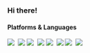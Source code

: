 <!-- <p align="center">
  <img width="300" height="300" src="https://media.discordapp.net/attachments/1160609760689782884/1160609908438356029/whitehybe.png?ex=65354935&is=6522d435&hm=d9eb17ccccecbb77c4fd85692694677e5d44236da440c672e04eb6885a0b51d2&">
</p> -->

### Hi there!

<!-- <p>
    <img src="https://img.shields.io/badge/@itsruin1-5865F2?style=flat-square&logo=Discord&logoColor=FFF"/>
    <a href="mailto:profit3027@gmail.com" target="_blank"><img src="https://img.shields.io/badge/profit3027@gmail.com-EA4335?style=flat-square&logo=gmail&logoColor=white"/>
</a>
</p> -->

<!-- <p>
    I'm developing all aspects of the in-game systems for <b><a href="https://discord.gg/hybe">HYBE (FiveM, South Korea)</a></b><br/>
    Additionally, to improve my development skills, I work with partners to create and sell awesome scripts! <b><a href="https://discord.gg/Z9AhuN9K9D">⭐️ Here is our team's Store</a></b><br/><br/>
    Based on <b>4 years of FiveM development experience</b>, I am striving to create the best system!<br/><br/>
    Currently, I am going to school and learning different languages.
</p> -->

<!-- ### Skills -->
#### Platforms & Languages
<p>
    <img src="https://img.shields.io/badge/Lua-2C2D72?style=flat-square&logo=lua&logoColor=white"/>&nbsp;
    <img src="https://img.shields.io/badge/CSS-1572B6?style=flat-square&logo=css3&logoColor=white"/>
    <img src="https://img.shields.io/badge/HTML-E34F26?style=flat-square&logo=html5&logoColor=white"/>&nbsp;
    <img src="https://img.shields.io/badge/JavaScript-F7DF1E?style=flat-square&logo=javascript&logoColor=black"/>
    <img src="https://img.shields.io/badge/TypeScript-3178C6?style=flat-square&logo=typescript&logoColor=white"/>&nbsp;
    <img src="https://img.shields.io/badge/Node.js-339933?style=flat-square&logo=nodedotjs&logoColor=white"/>
    <img src="https://img.shields.io/badge/Vue.js-4FC08D?style=flat-square&logo=vuedotjs&logoColor=white"/>&nbsp;
    <img src="https://img.shields.io/badge/MySQL-4479A1?style=flat-square&logo=mysql&logoColor=white"/>
</p>
<!-- <p>
    <img src="https://img.shields.io/badge/MongoDB-47A248?style=flat-square&logo=mongodb&logoColor=white"/>
    <img src="https://img.shields.io/badge/Redis-DC382D?style=flat-square&logo=redis&logoColor=white"/>
    <img src="https://img.shields.io/badge/RabbitMQ-FF6600?style=flat-square&logo=rabbitmq&logoColor=white"/>
</p> -->

